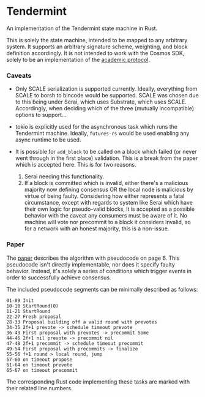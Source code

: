 # Tendermint

An implementation of the Tendermint state machine in Rust.

This is solely the state machine, intended to be mapped to any arbitrary system.
It supports an arbitrary signature scheme, weighting, and block definition
accordingly. It is not intended to work with the Cosmos SDK, solely to be an
implementation of the [academic protocol](https://arxiv.org/pdf/1807.04938.pdf).

### Caveats

- Only SCALE serialization is supported currently. Ideally, everything from
  SCALE to borsh to bincode would be supported. SCALE was chosen due to this
  being under Serai, which uses Substrate, which uses SCALE. Accordingly, when
  deciding which of the three (mutually incompatible) options to support...

- tokio is explicitly used for the asynchronous task which runs the Tendermint
  machine. Ideally, `futures-rs` would be used enabling any async runtime to be
  used.

- It is possible for `add_block` to be called on a block which failed (or never
  went through in the first place) validation. This is a break from the paper
  which is accepted here. This is for two reasons.

  1) Serai needing this functionality.
  2) If a block is committed which is invalid, either there's a malicious
     majority now defining consensus OR the local node is malicious by virtue of
     being faulty. Considering how either represents a fatal circumstance,
     except with regards to system like Serai which have their own logic for
     pseudo-valid blocks, it is accepted as a possible behavior with the caveat
     any consumers must be aware of it. No machine will vote nor precommit to a
     block it considers invalid, so for a network with an honest majority, this
     is a non-issue.

### Paper

The [paper](https://arxiv.org/abs/1807.04938) describes the algorithm with
pseudocode on page 6. This pseudocode isn't directly implementable, nor does it
specify faulty behavior. Instead, it's solely a series of conditions which
trigger events in order to successfully achieve consensus.

The included pseudocode segments can be minimally described as follows:

```
01-09 Init
10-10 StartRound(0)
11-21 StartRound
22-27 Fresh proposal
28-33 Proposal building off a valid round with prevotes
34-35 2f+1 prevote -> schedule timeout prevote
36-43 First proposal with prevotes -> precommit Some
44-46 2f+1 nil prevote -> precommit nil
47-48 2f+1 precommit -> schedule timeout precommit
49-54 First proposal with precommits -> finalize
55-56 f+1 round > local round, jump
57-60 on timeout propose
61-64 on timeout prevote
65-67 on timeout precommit
```

The corresponding Rust code implementing these tasks are marked with their
related line numbers.
